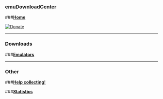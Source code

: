 ### emuDownloadCenter
###[**Home**](https://github.com/PhoenixInteractiveNL/edc-masterhook/wiki)

[![Donate](https://raw.githubusercontent.com/wiki/PhoenixInteractiveNL/emuControlCenter/images/img_misc_donate_paypal.png)](http://paypal.me/phoenixinteractive)
***
### Downloads
###[**Emulators**](https://github.com/PhoenixInteractiveNL/edc-masterhook/wiki/download-emulators)
***
### Other
###[**Help collecting!**](https://github.com/PhoenixInteractiveNL/edc-masterhook/wiki/Help-collecting)

###[**Statistics**](https://github.com/PhoenixInteractiveNL/edc-masterhook/wiki/edc-statistics)
